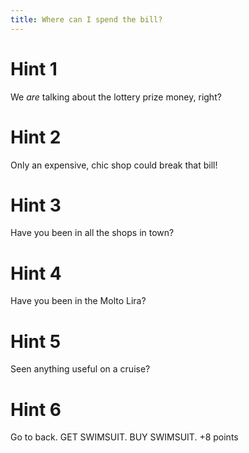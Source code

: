 ```yaml
---
title: Where can I spend the bill?
---
```

# Hint 1
We *are* talking about the lottery prize money, right?

# Hint 2
Only an expensive, chic shop could break that bill!

# Hint 3
Have you been in all the shops in town?

# Hint 4
Have you been in the Molto Lira?

# Hint 5
Seen anything useful on a cruise?

# Hint 6
Go to back. GET SWIMSUIT. BUY SWIMSUIT.   +8 points

